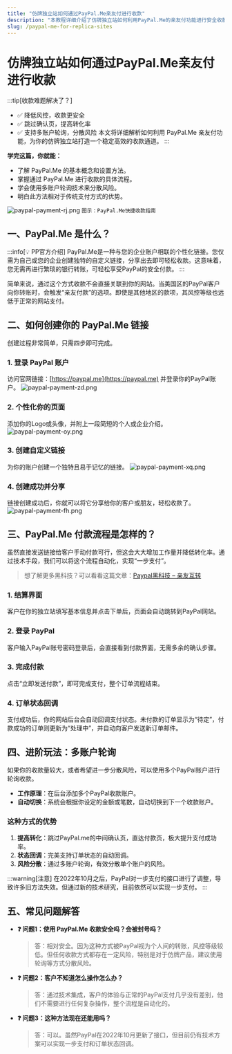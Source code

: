 ```yaml
---
title: "仿牌独立站如何通过PayPal.Me亲友付进行收款"
description: "本教程详细介绍了仿牌独立站如何利用PayPal.Me的亲友付功能进行安全收款，内容涵盖PayPal.Me的设置、付款流程、多账户轮询技术以及其优势。"
slug: /paypal-me-for-replica-sites
---
```


# 仿牌独立站如何通过PayPal.Me亲友付进行收款

:::tip[收款难题解决了？]
- ✅ 降低风控，收款更安全
- ✅ 跳过确认页，提高转化率
- ✅ 支持多账户轮询，分散风险
本文将详细解析如何利用 PayPal.Me 亲友付功能，为你的仿牌独立站打造一个稳定高效的收款通道。
:::

**学完这篇，你就能：**
- 了解 PayPal.Me 的基本概念和设置方法。
- 掌握通过 PayPal.Me 进行收款的具体流程。
- 学会使用多账户轮询技术来分散风险。
- 明白此方法相对于传统支付方式的优势。

![paypal-payment-rj.png](https://list.ucards.store/d/img/paypal-payment-rj.png)
`图示：PayPal.Me快捷收款指南`

## 一、PayPal.Me 是什么？

:::info[💡 PP官方介绍]
PayPal.Me是一种与您的企业账户相联的个性化链接。您仅需为自己或您的企业创建独特的自定义链接，分享出去即可轻松收款。这意味着，您无需再进行繁琐的银行转账，可轻松享受PayPal的安全付款。
:::

简单来说，通过这个方式收款不会直接关联到你的网站。当美国区的PayPal客户向你转账时，会触发“亲友付款”的选项。即使是其他地区的款项，其风控等级也远低于正常的网站支付。

## 二、如何创建你的 PayPal.Me 链接

创建过程非常简单，只需四步即可完成。

### 1. 登录 PayPal 账户
访问官网链接：[https://paypal.me](https://paypal.me) 并登录你的PayPal账户。
![paypal-payment-zd.png](https://list.ucards.store/d/img/paypal-payment-zd.png) 

### 2. 个性化你的页面
添加你的Logo或头像，并附上一段简短的个人或企业介绍。
![paypal-payment-oy.png](https://list.ucards.store/d/img/paypal-payment-oy.png)

### 3. 创建自定义链接
为你的账户创建一个独特且易于记忆的链接。
![paypal-payment-xq.png](https://list.ucards.store/d/img/paypal-payment-xq.png) 

### 4. 创建成功并分享
链接创建成功后，你就可以将它分享给你的客户或朋友，轻松收款了。
![paypal-payment-fh.png](https://list.ucards.store/d/img/paypal-payment-fh.png)

## 三、PayPal.Me 付款流程是怎样的？

虽然直接发送链接给客户手动付款可行，但这会大大增加工作量并降低转化率。通过技术手段，我们可以将这个流程自动化，实现“一步支付”。
> 想了解更多黑科技？可以看看这篇文章：[Paypal黑科技 – 亲友互转](http://bbb " Paypal黑科技 – 亲友互转")

### 1. 结算界面
客户在你的独立站填写基本信息并点击下单后，页面会自动跳转到PayPal网站。

### 2. 登录 PayPal
客户输入PayPal账号密码登录后，会直接看到付款界面，无需多余的确认步骤。

### 3. 完成付款
点击“立即发送付款”，即可完成支付，整个订单流程结束。

### 4. 订单状态回调
支付成功后，你的网站后台会自动回调支付状态。未付款的订单显示为“待定”，付款成功的订单则更新为“处理中”，并自动向客户发送新订单邮件。

## 四、进阶玩法：多账户轮询

如果你的收款量较大，或者希望进一步分散风险，可以使用多个PayPal账户进行轮询收款。

- **工作原理**：在后台添加多个PayPal收款账户。
- **自动切换**：系统会根据你设定的金额或笔数，自动切换到下一个收款账户。

### 这种方式的优势
1. **提高转化**：跳过PayPal.me的中间确认页，直达付款页，极大提升支付成功率。
2. **状态回调**：完美支持订单状态的自动回调。
3. **风险分散**：通过多账户轮询，有效分散单个账户的风险。

:::warning[注意]
在2022年10月之后，PayPal对一步支付的接口进行了调整，导致许多旧方法失效。但通过新的技术研究，目前依然可以实现一步支付。
:::

## 五、常见问题解答

- **❓ 问题1：使用 PayPal.Me 收款安全吗？会被封号吗？**
  > 答：相对安全。因为这种方式被PayPal视为个人间的转账，风控等级较低。但任何收款方式都存在一定风险，特别是对于仿牌产品，建议使用轮询等方式分散风险。

- **❓ 问题2：客户不知道怎么操作怎么办？**
  > 答：通过技术集成，客户的体验与正常的PayPal支付几乎没有差别，他们不需要进行任何复杂操作，整个流程是自动化的。

- **❓ 问题3：这种方法现在还能用吗？**
  > 答：可以。虽然PayPal在2022年10月更新了接口，但目前仍有技术方案可以实现一步支付和订单状态回调。
